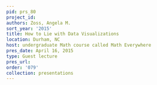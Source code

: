 ```yaml
---
pid: prs_80
project_id: 
authors: Zoss, Angela M.
sort_year: '2015'
title: How to Lie with Data Visualizations
location: Durham, NC
host: undergraduate Math course called Math Everywhere
pres_date: April 16, 2015
type: Guest lecture
pres_url: 
order: '079'
collection: presentations
---
```


